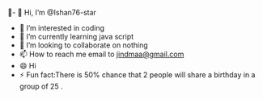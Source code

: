 🥳- 👋 Hi, I’m @Ishan76-star
- 👀 I’m interested in coding
- 🌱 I’m currently learning java script
- 💞️ I’m looking to collaborate on nothing
- 📫 How to reach me email to jindmaa@gmail.com
- 😄 Hi
- ⚡ Fun fact:There is 50% chance that 2 people will share a birthday in a group of 25 .

<!---
Ishan76-star/Ishan76-star is a ✨ special ✨ repository because its `README.md` (this file) appears on your GitHub profile.
You can click the Preview link to take a look at your changes.
--->
